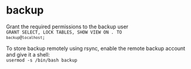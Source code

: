 # backup

Grant the required permissions to the backup user  
<code>GRANT SELECT, LOCK TABLES, SHOW VIEW ON *.* TO `backup`@`localhost`;</code>

To store backup remotely using rsync, enable the remote backup account and give it a shell:  
<code>usermod -s /bin/bash backup</code>
